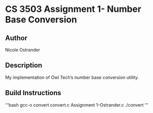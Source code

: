 # CS 3503 Assignment 1- Number Base Conversion

## Author
Nicole Ostrander
 
## Description
My implementation of Owl Tech’s number base conversion utility.
 
## Build Instructions
‘‘‘bash
gcc-o convert convert.c Assignment 1-Ostrander.c
./convert
‘‘‘
